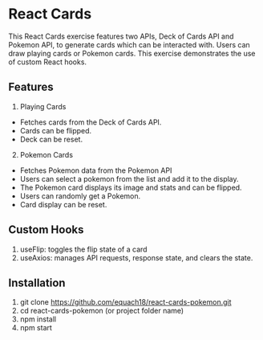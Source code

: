 # React Cards
This React Cards exercise features two APIs, Deck of Cards API and Pokemon API, to generate cards which can be interacted with. Users can draw playing cards or Pokemon cards. This exercise demonstrates the use of custom React hooks. 


## Features
1. Playing Cards
- Fetches cards from the Deck of Cards API. 
- Cards can be flipped.
- Deck can be reset. 

2. Pokemon Cards
- Fetches Pokemon data from the Pokemon API
- Users can select a pokemon from the list and add it to the display. 
- The Pokemon card displays its image and stats and can be flipped.
- Users can randomly get a Pokemon.
- Card display can be reset.

## Custom Hooks
1. useFlip: toggles the flip state of a card
2. useAxios: manages API requests, response state, and clears the state.

## Installation 
1. git clone https://github.com/equach18/react-cards-pokemon.git
2. cd react-cards-pokemon (or project folder name)
3. npm install 
4. npm start